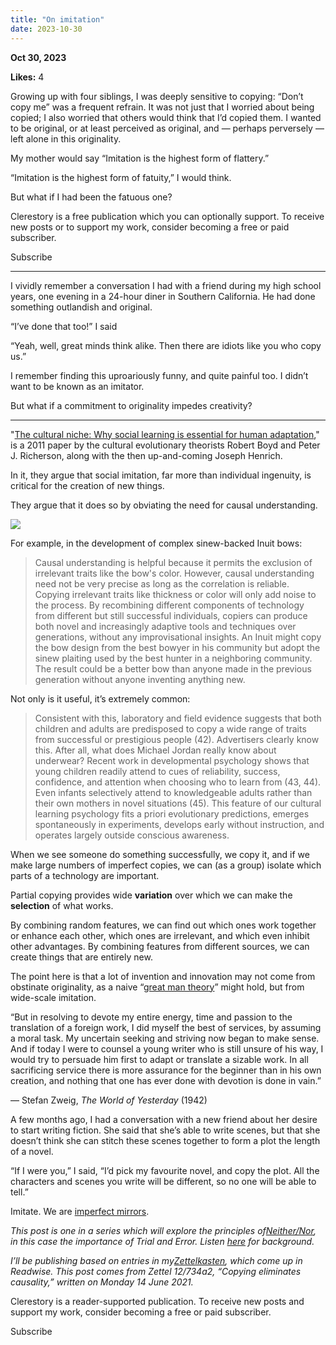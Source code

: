 ```yaml
---
title: "On imitation"
date: 2023-10-30
---
```


**Oct 30, 2023**

**Likes:** 4

Growing up with four siblings, I was deeply sensitive to copying: “Don’t copy me” was a frequent refrain. It was not just that I worried about being copied; I also worried that others would think that I’d copied them. I wanted to be original, or at least perceived as original, and — perhaps perversely — left alone in this originality.

My mother would say “Imitation is the highest form of flattery.”

“Imitation is the highest form of fatuity,” I would think.

But what if I had been the fatuous one?

Clerestory is a free publication which you can optionally support. To receive new posts or to support my work, consider becoming a free or paid subscriber.

Subscribe

* * *

I vividly remember a conversation I had with a friend during my high school years, one evening in a 24-hour diner in Southern California. He had done something outlandish and original.

“I’ve done that too!” I said

“Yeah, well, great minds think alike. Then there are idiots like you who copy us.”

I remember finding this uproariously funny, and quite painful too. I didn’t want to be known as an imitator.

But what if a commitment to originality impedes creativity?

* * *

"[The cultural niche: Why social learning is essential for human adaptation](https://www.pnas.org/doi/10.1073/pnas.1100290108)," is a 2011 paper by the cultural evolutionary theorists Robert Boyd and Peter J. Richerson, along with the then up-and-coming Joseph Henrich.

In it, they argue that social imitation, far more than individual ingenuity, is critical for the creation of new things.

They argue that it does so by obviating the need for causal understanding.

[![](https://substackcdn.com/image/fetch/w_1456,c_limit,f_auto,q_auto:good,fl_progressive:steep/https%3A%2F%2Fsubstack-post-media.s3.amazonaws.com%2Fpublic%2Fimages%2F0b1d3d46-fa7e-46bf-ac40-36ae20b7d7c0_1280x407.jpeg)](https://substackcdn.com/image/fetch/f_auto,q_auto:good,fl_progressive:steep/https%3A%2F%2Fsubstack-post-media.s3.amazonaws.com%2Fpublic%2Fimages%2F0b1d3d46-fa7e-46bf-ac40-36ae20b7d7c0_1280x407.jpeg)

For example, in the development of complex sinew-backed Inuit bows:

> Causal understanding is helpful because it permits the exclusion of irrelevant traits like the bow's color. However, causal understanding need not be very precise as long as the correlation is reliable. Copying irrelevant traits like thickness or color will only add noise to the process. By recombining different components of technology from different but still successful individuals, copiers can produce both novel and increasingly adaptive tools and techniques over generations, without any improvisational insights. An Inuit might copy the bow design from the best bowyer in his community but adopt the sinew plaiting used by the best hunter in a neighboring community. The result could be a better bow than anyone made in the previous generation without anyone inventing anything new.

Not only is it useful, it’s extremely common:

> Consistent with this, laboratory and field evidence suggests that both children and adults are predisposed to copy a wide range of traits from successful or prestigious people (42). Advertisers clearly know this. After all, what does Michael Jordan really know about underwear? Recent work in developmental psychology shows that young children readily attend to cues of reliability, success, confidence, and attention when choosing who to learn from (43, 44). Even infants selectively attend to knowledgeable adults rather than their own mothers in novel situations (45). This feature of our cultural learning psychology fits a priori evolutionary predictions, emerges spontaneously in experiments, develops early without instruction, and operates largely outside conscious awareness.

When we see someone do something successfully, we copy it, and if we make large numbers of imperfect copies, we can (as a group) isolate which parts of a technology are important.

Partial copying provides wide **variation** over which we can make the **selection** of what works.

By combining random features, we can find out which ones work together or enhance each other, which ones are irrelevant, and which even inhibit other advantages. By combining features from different sources, we can create things that are entirely new.

The point here is that a lot of invention and innovation may not come from obstinate originality, as a naive “[great man theory](https://en.wikipedia.org/wiki/Great_man_theory)” might hold, but from wide-scale imitation.

“But in resolving to devote my entire energy, time and passion to the translation of a foreign work, I did myself the best of services, by assuming a moral task. My uncertain seeking and striving now began to make sense. And if today I were to counsel a young writer who is still unsure of his way, I would try to persuade him first to adapt or translate a sizable work. In all sacrificing service there is more assurance for the beginner than in his own creation, and nothing that one has ever done with devotion is done in vain.”

— Stefan Zweig, _The World of Yesterday_ (1942)

A few months ago, I had a conversation with a new friend about her desire to start writing fiction. She said that she’s able to write scenes, but that she doesn’t think she can stitch these scenes together to form a plot the length of a novel.

“If I were you,” I said, “I’d pick my favourite novel, and copy the plot. All the characters and scenes you write will be different, so no one will be able to tell.”

Imitate. We are [imperfect mirrors](https://sive.rs/mirror).

 _This post is one in a series which will explore the principles of[Neither/Nor](https://bryankam.com/neither), in this case the importance of Trial and Error. Listen [here](https://pod.fo/e/1fb5e1) for background._

 _I’ll be publishing based on entries in my[Zettelkasten](https://clerestory.netlify.app/zk), which come up in Readwise. This post comes from Zettel 12/734a2, “Copying eliminates causality,” written on Monday 14 June 2021._

Clerestory is a reader-supported publication. To receive new posts and support my work, consider becoming a free or paid subscriber.

Subscribe
